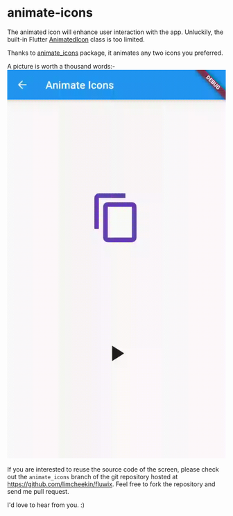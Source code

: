 # animate-icons

The animated icon will enhance user interaction with the app.
Unluckily, the built-in Flutter [AnimatedIcon](https://api.flutter.dev/flutter/material/AnimatedIcon-class.html) class is too limited.

Thanks to [animate_icons](https://pub.dev/packages/animate_icons) package, it animates any two icons you preferred.

A picture is worth a thousand words:-
![Animated Icons screenshots](https://github.com/limcheekin/fluwix/raw/main/animated_icons/images/screenshots.gif "Animated Icons screenshots")

If you are interested to reuse the source code of the screen, please check out the `animate_icons` branch of the git repository hosted at https://github.com/limcheekin/fluwix. Feel free to fork the repository and send me pull request.

I'd love to hear from you. :)

